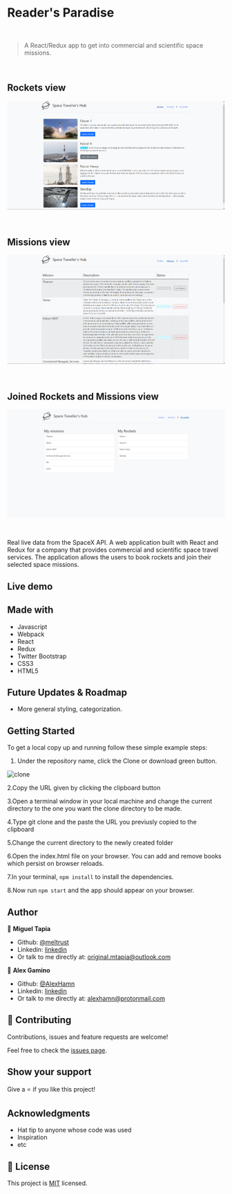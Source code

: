 # Reader's Paradise

<br/>


> A React/Redux app to get into commercial and scientific space missions.

<br/>

## Rockets view

![screenshot](./assets/app_screenshot_rockets.png)

<br/>

## Missions view

![screenshot](./assets/app_screenshot_missions.png)

<br/>

## Joined Rockets and Missions view

![screenshot](./assets/app_screenshot_profile.png)

<br/>

Real live data from the SpaceX API. A web application built with React and Redux for a company that provides commercial and scientific space travel services. The application allows the users to book rockets and join their selected space missions.

## Live demo

## Made with

- Javascript
- Webpack
- React
- Redux
- Twitter Bootstrap
- CSS3
- HTML5

## Future Updates & Roadmap

- More general styling, categorization.

## Getting Started

To get a local copy up and running follow these simple example steps:

1. Under the repository name, click the Clone or download green button.

![clone](https://user-images.githubusercontent.com/53324035/73660989-4451aa80-4667-11ea-8a89-176f89d6548a.png)

2.Copy the URL given by clicking the clipboard button

3.Open a terminal window in your local machine and change the current directory to the one you want the clone directory to be made.

4.Type  git clone and the paste the URL you previusly copied to the clipboard

5.Change the current directory to the newly created folder

6.Open the index.html file on your browser. You can add and remove books which persist on browser reloads.

7.In your terminal, `npm install` to install the dependencies.

8.Now run `npm start` and the app should appear on your browser.

## Author

👤 **Miguel Tapia**

- Github: [@meltrust](https://github.com/meltrust)
- Linkedin: [linkedin](https://www.linkedin.com/in/meltrust/)
- Or talk to me directly at: original.mtapia@outlook.com

👤 **Alex Gamino**

- Github: [@AlexHamn](https://github.com/AlexHamn)
- Linkedin: [linkedin](https://www.linkedin.com/in/alex-gamino-81aab3214//)
- Or talk to me directly at: alexhamn@protonmail.com
  
## 🤝 Contributing

Contributions, issues and feature requests are welcome!

Feel free to check the [issues page](issues/).

## Show your support

Give a ⭐️ if you like this project!

## Acknowledgments

- Hat tip to anyone whose code was used
- Inspiration
- etc

## 📝 License

This project is [MIT](lic.url) licensed.
